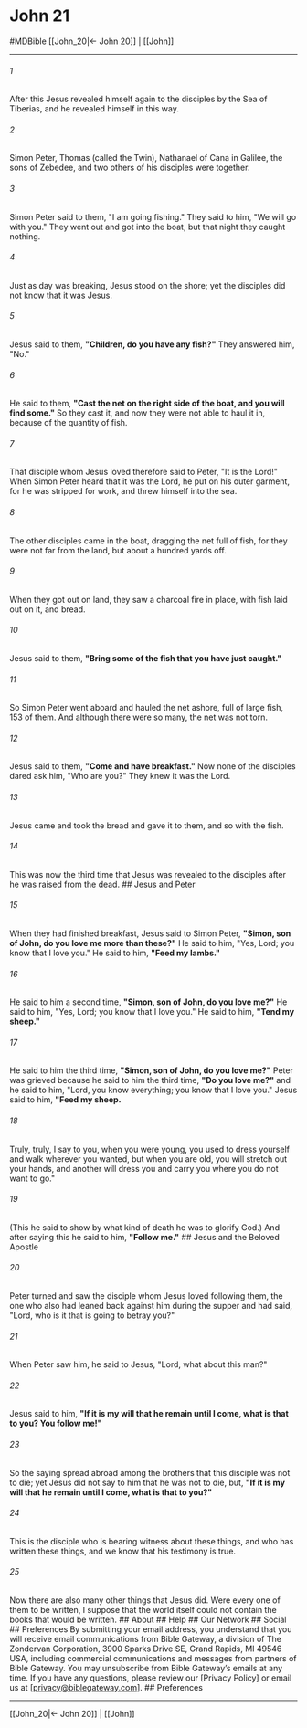 # John 21
#MDBible
[[John_20|← John 20]] | [[John]]

***






###### 1 


After this Jesus revealed himself again to the disciples by the Sea of Tiberias, and he revealed himself in this way. 





###### 2 


Simon Peter, Thomas (called the Twin), Nathanael of Cana in Galilee, the sons of Zebedee, and two others of his disciples were together. 





###### 3 


Simon Peter said to them, "I am going fishing." They said to him, "We will go with you." They went out and got into the boat, but that night they caught nothing. 





###### 4 


Just as day was breaking, Jesus stood on the shore; yet the disciples did not know that it was Jesus. 





###### 5 


Jesus said to them, **"Children, do you have any fish?"** They answered him, "No." 





###### 6 


He said to them, **"Cast the net on the right side of the boat, and you will find some."** So they cast it, and now they were not able to haul it in, because of the quantity of fish. 





###### 7 


That disciple whom Jesus loved therefore said to Peter, "It is the Lord!" When Simon Peter heard that it was the Lord, he put on his outer garment, for he was stripped for work, and threw himself into the sea. 





###### 8 


The other disciples came in the boat, dragging the net full of fish, for they were not far from the land, but about a hundred yards off. 





###### 9 


When they got out on land, they saw a charcoal fire in place, with fish laid out on it, and bread. 





###### 10 


Jesus said to them, **"Bring some of the fish that you have just caught."** 





###### 11 


So Simon Peter went aboard and hauled the net ashore, full of large fish, 153 of them. And although there were so many, the net was not torn. 





###### 12 


Jesus said to them, **"Come and have breakfast."** Now none of the disciples dared ask him, "Who are you?" They knew it was the Lord. 





###### 13 


Jesus came and took the bread and gave it to them, and so with the fish. 





###### 14 


This was now the third time that Jesus was revealed to the disciples after he was raised from the dead. ## Jesus and Peter 





###### 15 


When they had finished breakfast, Jesus said to Simon Peter, **"Simon, son of John, do you love me more than these?"** He said to him, "Yes, Lord; you know that I love you." He said to him, **"Feed my lambs."** 





###### 16 


He said to him a second time, **"Simon, son of John, do you love me?"** He said to him, "Yes, Lord; you know that I love you." He said to him, **"Tend my sheep."** 





###### 17 


He said to him the third time, **"Simon, son of John, do you love me?"** Peter was grieved because he said to him the third time, **"Do you love me?"** and he said to him, "Lord, you know everything; you know that I love you." Jesus said to him, **"Feed my sheep.** 





###### 18 


Truly, truly, I say to you, when you were young, you used to dress yourself and walk wherever you wanted, but when you are old, you will stretch out your hands, and another will dress you and carry you where you do not want to go." 





###### 19 


(This he said to show by what kind of death he was to glorify God.) And after saying this he said to him, **"Follow me."** ## Jesus and the Beloved Apostle 





###### 20 


Peter turned and saw the disciple whom Jesus loved following them, the one who also had leaned back against him during the supper and had said, "Lord, who is it that is going to betray you?" 





###### 21 


When Peter saw him, he said to Jesus, "Lord, what about this man?" 





###### 22 


Jesus said to him, **"If it is my will that he remain until I come, what is that to you? You follow me!"** 





###### 23 


So the saying spread abroad among the brothers that this disciple was not to die; yet Jesus did not say to him that he was not to die, but, **"If it is my will that he remain until I come, what is that to you?"** 





###### 24 


This is the disciple who is bearing witness about these things, and who has written these things, and we know that his testimony is true. 





###### 25 


Now there are also many other things that Jesus did. Were every one of them to be written, I suppose that the world itself could not contain the books that would be written. ## About ## Help ## Our Network ## Social ## Preferences By submitting your email address, you understand that you will receive email communications from Bible Gateway, a division of The Zondervan Corporation, 3900 Sparks Drive SE, Grand Rapids, MI 49546 USA, including commercial communications and messages from partners of Bible Gateway. You may unsubscribe from Bible Gateway&rsquo;s emails at any time. If you have any questions, please review our [Privacy Policy] or email us at [privacy@biblegateway.com]. ## Preferences

***

[[John_20|← John 20]] | [[John]]

